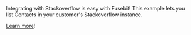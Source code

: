 Integrating with Stackoverflow is easy with Fusebit! This example lets you list Contacts in your customer's Stackoverflow instance.

[Learn more](https://developer.fusebit.io/docs/stackoverflow)!
